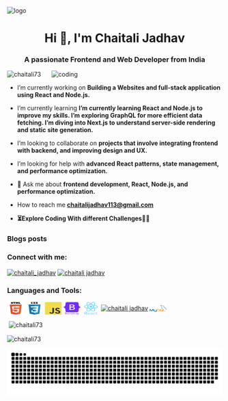 ![logo](https://images.playground.com/586b4eff477549e1a37e38085e78b5eb.jpeg)

<h1 align="center">Hi 👋, I'm Chaitali Jadhav</h1>
<h3 align="center">A passionate Frontend and Web Developer from India</h3>

<img align="right" alt="coding" width="400" src="https://media0.giphy.com/media/v1.Y2lkPTc5MGI3NjExMWNpM202cmFnbmdhZXZkNnM1a3Q4ZjQwbGY5dXpiZG1tcjBubmJ5YyZlcD12MV9pbnRlcm5hbF9naWZfYnlfaWQmY3Q9Zw/hpXdHPfFI5wTABdDx9/giphy.webp">

<p align="left"> <img src="https://komarev.com/ghpvc/?username=chaitali73&label=Profile%20views&color=0e75b6&style=flat" alt="chaitali73" /> </p>

- I’m currently working on **Building a Websites and full-stack application using React and Node.js.**

- I’m currently learning **I’m currently learning React and Node.js to improve my skills. I’m exploring GraphQL for more efficient data fetching. I’m diving into Next.js to understand server-side rendering and static site generation.**

- I’m looking to collaborate on **projects that involve integrating frontend with backend, and improving design and UX.**

- I’m looking for help with **advanced React patterns, state management, and performance optimization.**

- 💬 Ask me about **frontend development, React, Node.js, and performance optimization.**

- How to reach me **chaitalijadhav113@gmail.com**

- **⏳Explore Coding With different Challenges👩‍💻**

### Blogs posts

<!-- BLOG-POST-LIST:START -->
<!-- BLOG-POST-LIST:END -->

<h3 align="left">Connect with me:</h3>
<p align="left">
<a href="https://dev.to/chaitali_jadhav" target="blank"><img align="center" src="https://raw.githubusercontent.com/rahuldkjain/github-profile-readme-generator/master/src/images/icons/Social/devto.svg" alt="chaitali_jadhav" height="30" width="40" /></a>
<a href="https://linkedin.com/in/chaitali jadhav" target="blank"><img align="center" src="https://raw.githubusercontent.com/rahuldkjain/github-profile-readme-generator/master/src/images/icons/Social/linked-in-alt.svg" alt="chaitali jadhav" height="30" width="40" /></a>
</p>

<h3 align="left">Languages and Tools:</h3>
<p align="left">
<a href="https://www.w3.org/html/" target="blank"><img align="center" src="https://raw.githubusercontent.com/devicons/devicon/master/icons/html5/html5-original-wordmark.svg" alt="chaitali_jadhav" height="30" width="40" /></a>  
<a href="https://www.w3schools.com/css/" target="blank"><img align="center" src="https://raw.githubusercontent.com/devicons/devicon/master/icons/css3/css3-original-wordmark.svg" alt="chaitali jadhav" height="30" width="40" /></a>
<a href="https://developer.mozilla.org/en-US/docs/Web/JavaScript" target="blank"><img align="center" src="https://raw.githubusercontent.com/devicons/devicon/master/icons/javascript/javascript-original.svg" alt="chaitali jadhav" height="30" width="40" /></a> 
<a href="https://getbootstrap.com" target="blank"><img align="center" src="https://raw.githubusercontent.com/devicons/devicon/master/icons/bootstrap/bootstrap-plain-wordmark.svg" alt="chaitali jadhav" height="30" width="40" /></a>  
<a href="https://reactjs.org/" target="blank"><img align="center" src="https://raw.githubusercontent.com/devicons/devicon/master/icons/react/react-original-wordmark.svg" alt="chaitali jadhav" height="30" width="40" /></a>
<a href="https://tailwindcss.com/" target="blank"><img align="center" src="https://www.vectorlogo.zone/logos/tailwindcss/tailwindcss-icon.svg" alt="chaitali jadhav" height="30" width="40" /></a>
  <a href="https://www.mysql.com/" target="blank"><img align="center" src="https://raw.githubusercontent.com/devicons/devicon/master/icons/mysql/mysql-original-wordmark.svg" alt="chaitali jadhav" height="30" width="40" /></a>
</p>

<p>&nbsp;<img align="center" src="https://github-readme-stats.vercel.app/api?username=chaitali73&show_icons=true&locale=en" alt="chaitali73" /></p>

<p><img align="center" src="https://github-readme-streak-stats.herokuapp.com/?user=chaitali73&" alt="chaitali73" /></p>

![snake gif](https://github.com/Chaitali73/Chaitali73/blob/output/github-contribution-grid-snake-dark.svg)
